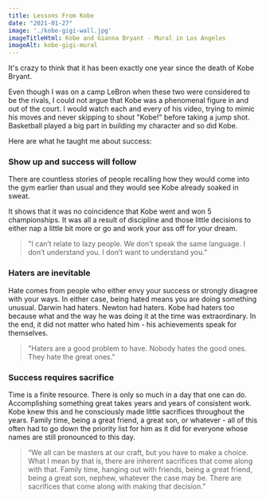 ```yaml
---
title: Lessons From Kobe
date: "2021-01-27"
image: './kobe-gigi-wall.jpg'
imageTitleHtml: Kobe and Gianna Bryant - Mural in Los Angeles
imageAlt: kobe-gigi-mural
---
```


It's crazy to think that it has been exactly one year since the death of Kobe Bryant. 

Even though I was on a camp LeBron when these two were considered to be the rivals, I could not argue that Kobe was a phenomenal figure in and out of the court.  I would watch each and every of his video, trying to mimic his moves and never skipping to shout "Kobe!" before taking a jump shot. Basketball played a big part in building my character and so did Kobe.

Here are what he taught me about success:

### Show up and success will follow

There are countless stories of people recalling how they would come into the gym earlier than usual and they would see Kobe already soaked in sweat.

It shows that it was no coincidence that Kobe went and won 5 championships. It was all a result of discipline and those little decisions to either nap a little bit more or go and work your ass off for your dream. 

> "I can’t relate to lazy people. We don’t speak the same language. I don’t understand you. I don’t want to understand you."

### Haters are inevitable

Hate comes from people who either envy your success or strongly disagree with your ways. In either case, being hated means you are doing something unusual. Darwin had haters. Newton had haters. Kobe had haters too because what and the way he was doing it at the time was extraordinary. In the end, it did not matter who hated him - his achievements speak for themselves.

> "Haters are a good problem to have. Nobody hates the good ones. They hate the great ones."

### Success requires sacrifice

Time is a finite resource. There is only so much in a day that one can do. Accomplishing something great takes years and years of consistent work. Kobe knew this and he consciously made little sacrifices throughout the years. Family time, being a great friend, a great son, or whatever - all of this often had to go down the priority list for him as it did for everyone whose names are still pronounced to this day.

> “We all can be masters at our craft, but you have to make a choice. What I mean by that is, there are inherent sacrifices that come along with that. Family time, hanging out with friends, being a great friend, being a great son, nephew, whatever the case may be. There are sacrifices that come along with making that decision.”